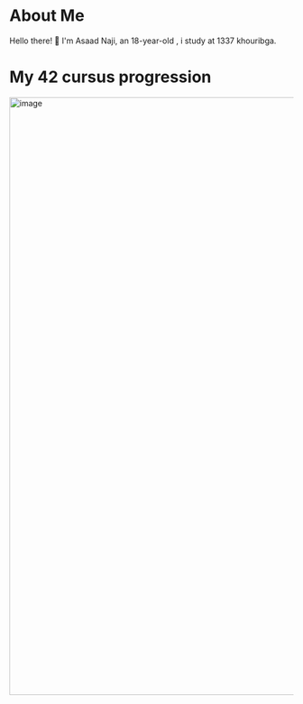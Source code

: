# About Me

Hello there! 👋 I'm Asaad Naji, an 18-year-old , i study at 1337 khouribga.

# My 42 cursus progression 

<img width="1061" alt="image" src="https://github.com/totallyrad1/totallyrad1/assets/67210558/814cd89a-7a74-4678-a93b-6a59d1957961">




